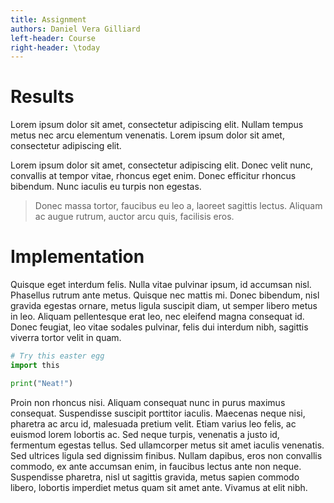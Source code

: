 ```yaml
---
title: Assignment
authors: Daniel Vera Gilliard
left-header: Course
right-header: \today
---
```


# Results

Lorem ipsum dolor sit amet, consectetur adipiscing elit. Nullam tempus metus nec arcu elementum
venenatis. Lorem ipsum dolor sit amet, consectetur adipiscing elit.

Lorem ipsum dolor sit amet, consectetur adipiscing elit. Donec velit nunc, convallis at tempor
vitae, rhoncus eget enim. Donec efficitur rhoncus bibendum. Nunc iaculis eu turpis non egestas.

> Donec massa tortor, faucibus eu leo a, laoreet sagittis lectus. Aliquam ac augue rutrum, auctor
> arcu quis, facilisis eros.

# Implementation

Quisque eget interdum felis. Nulla vitae pulvinar ipsum, id accumsan nisl. Phasellus rutrum ante
metus. Quisque nec mattis mi. Donec bibendum, nisl gravida egestas ornare, metus ligula suscipit
diam, ut semper libero metus in leo. Aliquam pellentesque erat leo, nec eleifend magna consequat id.
Donec feugiat, leo vitae sodales pulvinar, felis dui interdum nibh, sagittis viverra tortor velit in
quam.

```python
# Try this easter egg
import this

print("Neat!")
```

Proin non rhoncus nisi. Aliquam consequat nunc in purus maximus consequat. Suspendisse suscipit
porttitor iaculis. Maecenas neque nisi, pharetra ac arcu id, malesuada pretium velit. Etiam varius
leo felis, ac euismod lorem lobortis ac. Sed neque turpis, venenatis a justo id, fermentum egestas
tellus. Sed ullamcorper metus sit amet iaculis venenatis. Sed ultrices ligula sed dignissim finibus.
Nullam dapibus, eros non convallis commodo, ex ante accumsan enim, in faucibus lectus ante non
neque. Suspendisse pharetra, nisl ut sagittis gravida, metus sapien commodo libero, lobortis
imperdiet metus quam sit amet ante. Vivamus at elit nibh.
